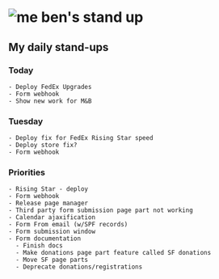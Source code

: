 # ![me](https://avatars2.githubusercontent.com/u/5232044?s=50&v=4) ben's stand up

## My daily stand-ups
 
### Today

    - Deploy FedEx Upgrades
    - Form webhook
    - Show new work for M&B
    
### Tuesday
    
    - Deploy fix for FedEx Rising Star speed
    - Deploy store fix?
    - Form webhook
    
### Priorities
 
    - Rising Star - deploy
    - Form webhook
    - Release page manager
    - Third party form submission page part not working
    - Calendar ajaxification
    - Form From email (w/SPF records)
    - Form submission window
    - Form documentation
      - Finish docs
      - Make donations page part feature called SF donations
      - Move SF page parts
      - Deprecate donations/registrations
      
